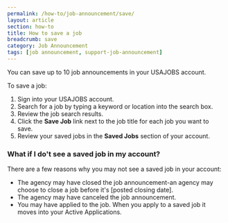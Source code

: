 ```yaml
---
permalink: /how-to/job-announcement/save/
layout: article
section: how-to
title: How to save a job 
breadcrumb: save
category: Job Announcement
tags: [job announcement, support-job-announcement]
---
```

You can save up to 10 job announcements in your USAJOBS account.

To save a job:
  1.  Sign into your USAJOBS account.
  2.  Search for a job by typing a keyword or location into the search box.
  3.  Review the job search results.
  4.  Click the **Save Job** link next to the job title for each job you want to save.
  5.  Review your saved jobs in the **Saved Jobs** section of your account.

### What if I do't see a saved job in my account?

There are a few reasons why you may not see a saved job in your account:
* The agency may have closed the job announcement-an agency may choose to close a job before it's [posted closing date].
* The agency may have canceled the job announcement.
* You may have applied to the job. When you apply to a saved job it moves into your Active Applications.



